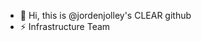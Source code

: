 - 👋 Hi, this is @jordenjolley's CLEAR github
- ⚡ Infrastructure Team
  
<!---
jordenjolley/jordenjolley is a ✨ special ✨ repository because its `README.md` (this file) appears on your GitHub profile.
You can click the Preview link to take a look at your changes.
--->

